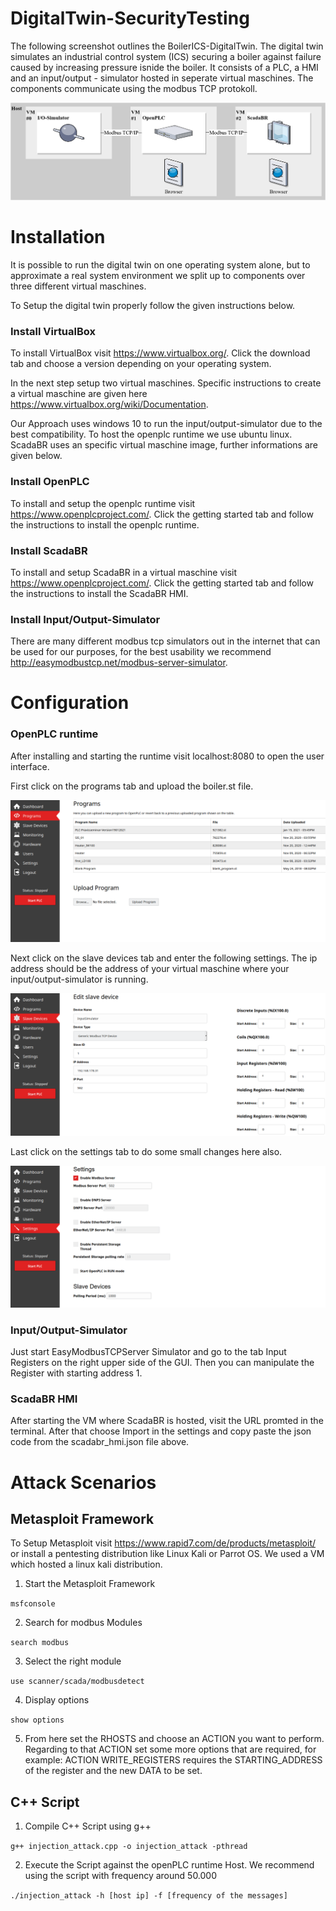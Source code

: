 # DigitalTwin-SecurityTesting

The following screenshot outlines the BoilerICS-DigitalTwin. The digital twin simulates an industrial control system (ICS) securing a boiler against failure caused by increasing pressure isnide the boiler. It consists of a PLC, a HMI and an input/output - simulator hosted in seperate virtual maschines. The components communicate using the modbus TCP protokoll.

![Screenshot](misc/DigitalerZwilling.png)


# Installation

It is possible to run the digital twin on one operating system alone, but to approximate a real system environment we split up to components over three different virtual maschines.

To Setup the digital twin properly follow the given instructions below.

### Install VirtualBox

To install VirtualBox visit https://www.virtualbox.org/. Click the download tab and choose a version depending on your operating system. 

In the next step setup two virtual maschines. Specific instructions to create a virtual maschine are given here https://www.virtualbox.org/wiki/Documentation.

Our Approach uses windows 10 to run the input/output-simulator due to the best compatibility. To host the openplc runtime we use ubuntu linux. ScadaBR uses an specific virtual maschine image, further informations are given below.

### Install OpenPLC

To install and setup the openplc runtime visit https://www.openplcproject.com/. Click the getting started tab and follow the instructions to install the openplc runtime.

### Install ScadaBR

To install and setup ScadaBR in a virtual maschine visit https://www.openplcproject.com/. Click the getting started tab and follow the instructions to install the ScadaBR HMI.

### Install Input/Output-Simulator

There are many different modbus tcp simulators out in the internet that can be used for our purposes, for the best usability we recommend http://easymodbustcp.net/modbus-server-simulator.


# Configuration

### OpenPLC runtime

After installing and starting the runtime visit localhost:8080 to open the user interface.

First click on the programs tab and upload the boiler.st file.

![Screenshot](misc/OpenPLC_Einstellungen_Program.png)

Next click on the slave devices tab and enter the following settings. The ip address should be the address of your virtual maschine where your input/output-simulator is running.

![Screenshot](misc/OpenPLC_Einstellungen_SlaveDevice.png)

Last click on the settings tab to do some small changes here also.

![Screenshot](misc/OpenPLC_Einstellungen_Settings.png)


### Input/Output-Simulator

Just start EasyModbusTCPServer Simulator and go to the tab Input Registers on the right upper side of the GUI. Then you can manipulate the Register with starting address 1.


### ScadaBR HMI

After starting the VM where ScadaBR is hosted, visit the URL promted in the terminal. After that choose Import in the settings and copy paste the json code from the scadabr_hmi.json file above.

# Attack Scenarios

## Metasploit Framework

To Setup Metasploit visit https://www.rapid7.com/de/products/metasploit/ or install a pentesting distribution like Linux Kali or Parrot OS. We used a VM which hosted a linux kali distribution.

1. Start the Metasploit Framework

`msfconsole`

2. Search for modbus Modules

`search modbus`

3. Select the right module 

`use scanner/scada/modbusdetect`

4. Display options

`show options`

5. From here set the RHOSTS and choose an ACTION you want to perform. Regarding to that ACTION set some more options that are required, for example: ACTION WRITE_REGISTERS requires the STARTING_ADDRESS of the register and the new DATA to be set.

## C++ Script

1. Compile C++ Script using g++

`g++ injection_attack.cpp -o injection_attack -pthread`

2. Execute the Script against the openPLC runtime Host. We recommend using the script with frequency around 50.000

`./injection_attack -h [host ip] -f [frequency of the messages]`
